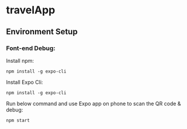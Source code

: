 # travelApp

## Environment Setup
### Font-end Debug:
Install npm:

`npm install -g expo-cli`

Install Expo Cli:

`npm install -g expo-cli`

Run below command and use Expo app on phone to scan the QR code & debug:

`npm start`



